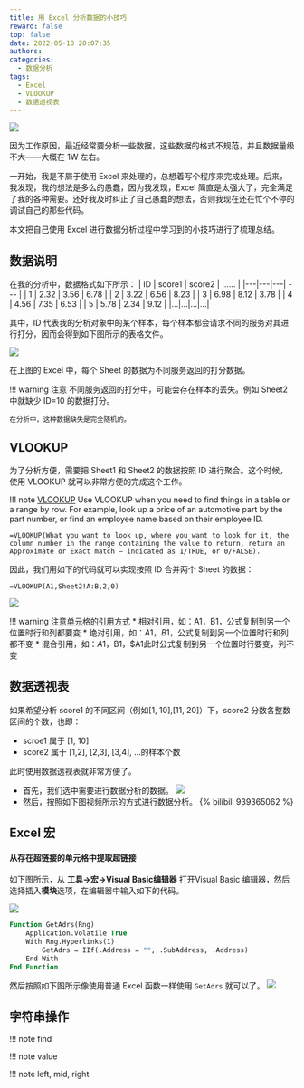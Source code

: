 ```yaml
---
title: 用 Excel 分析数据的小技巧
reward: false
top: false
date: 2022-05-18 20:07:35
authors:
categories:
  - 数据分析
tags:
  - Excel
  - VLOOKUP
  - 数据透视表
---
```


![](1.jpeg)

因为工作原因，最近经常要分析一些数据，这些数据的格式不规范，并且数据量级不大——大概在 1W 左右。

一开始，我是不屑于使用 Excel 来处理的，总想着写个程序来完成处理。后来，我发现，我的想法是多么的愚蠢，因为我发现，Excel 简直是太强大了，完全满足了我的各种需要。还好我及时纠正了自己愚蠢的想法，否则我现在还在忙个不停的调试自己的那些代码。

本文把自己使用 Excel 进行数据分析过程中学习到的小技巧进行了梳理总结。
<!--more-->

## 数据说明
在我的分析中，数据格式如下所示：
| ID | score1 | score2 | …… |
|---|---|---| --- |
| 1 | 2.32 | 3.56 | 6.78 |
| 2 | 3.22 | 6.56 | 8.23 |
| 3 | 6.98 | 8.12 | 3.78 |
| 4 | 4.56 | 7.35 | 6.53 |
| 5 | 5.78 | 2.34 | 9.12 |
|...|...|...|...|

其中，ID 代表我的分析对象中的某个样本，每个样本都会请求不同的服务对其进行打分，因而会得到如下图所示的表格文件。

![](2.jpg)

在上图的 Excel 中，每个 Sheet 的数据为不同服务返回的打分数据。

!!! warning 注意
    不同服务返回的打分中，可能会存在样本的丢失。例如 Sheet2 中就缺少 ID=10 的数据打分。
    
    在分析中，这种数据缺失是完全随机的。


## VLOOKUP
为了分析方便，需要把 Sheet1 和 Sheet2 的数据按照 ID 进行聚合。这个时候，使用 VLOOKUP 就可以非常方便的完成这个工作。

!!! note <a href="https://support.microsoft.com/en-us/office/vlookup-function-0bbc8083-26fe-4963-8ab8-93a18ad188a1">VLOOKUP</a> 
    Use VLOOKUP when you need to find things in a table or a range by row. For example, look up a price of an automotive part by the part number, or find an employee name based on their employee ID.

    =VLOOKUP(What you want to look up, where you want to look for it, the column number in the range containing the value to return, return an Approximate or Exact match – indicated as 1/TRUE, or 0/FALSE).


因此，我们用如下的代码就可以实现按照 ID 合并两个 Sheet 的数据：

```
=VLOOKUP(A1,Sheet2!A:B,2,0)
```

![](3.jpg)

!!! warning <a href="https://www.microsoft.com/en-us/microsoft-365/blog/2011/08/17/making-sense-of-dollar-signs-in-excel/">注意单元格的引用方式</a>
    * 相对引用，如：A1，B1，公式复制到另一个位置时行和列都要变
    * 绝对引用，如：$A$1，$B$1，公式复制到另一个位置时行和列都不变
    * 混合引用，如：$A1，$B1，$A1此时公式复制到另一个位置时行要变，列不变

## 数据透视表
如果希望分析 score1 的不同区间（例如[1, 10],[11, 20]）下，score2 分数各整数区间的个数，也即：
* scroe1 属于 [1, 10]
* score2 属于 [1,2], [2,3], [3,4], ...的样本个数

此时使用数据透视表就非常方便了。

* 首先，我们选中需要进行数据分析的数据。
  ![](4.jpg)
* 然后，按照如下图视频所示的方式进行数据分析。
  {% bilibili 939365062 %}


## Excel 宏
#### 从存在超链接的单元格中提取超链接
如下图所示，从 **工具->宏->Visual Basic编辑器** 打开Visual Basic 编辑器，然后选择插入**模块**选项，在编辑器中输入如下的代码。

![](5.jpg)

```vb
Function GetAdrs(Rng)
    Application.Volatile True
    With Rng.Hyperlinks(1)
        GetAdrs = IIf(.Address = "", .SubAddress, .Address)
    End With
End Function
```

然后按照如下图所示像使用普通 Excel 函数一样使用 `GetAdrs` 就可以了。
![](6.jpg)

## 字符串操作

!!! note find
    

!!! note value


!!! note left, mid, right
    
    
